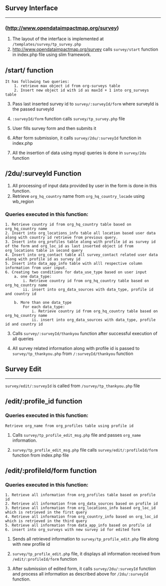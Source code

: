 Survey Interface
----------------------------
----------------------------
### (http://www.opendataimpactmap.org/survey)


1. The layout of the interface is implemented at `/templates/survey/tp_survey.php`
2. http://www.opendataimpactmap.org/survey calls  `survey/start` function in index.php file using slim framework.

/start/ function
------------------------------------
	It has following two queries: 
		1. retrieve max object id from org-surveys table
		2. Insert new object id with id as maxId + 1 into org_surveys table
	
3. Pass last inserted survey id to `survey/:surveyId/form` where surveyId is the passed surveyId
	
3. `:surveyId/form` function calls `survey/tp_survey.php` file

4. User fills survey form and then submits it

5. After form submission, it calls `survey/2du/:surveyId` function in index.php

6. All the insertion of data using mysql queries is done in `survey/2du` function

/2du/:surveyId Function
------------------------------------
1. All processing of input data provided by user in the form is done in this function.
2. Retrieve `org_hq_country` name from `org_hq_country_locade` using wb_region
### Queries executed in this function:
	1. Retrieve country id from org_hq_country table based on org_hq_country name
	2. Insert into org_locations_info table all location based user data along with country id retrieve from previous query.
	3. Insert into org_profiles table along with profile id as survey id of the form and org_loc_id as last inserted object id from org_locations table in second query
	4. Insert into org_contact table all survey_contact related user data along with profile id as survey id
	5. Insert into data_app_info table with alll respective column information from user input.
	6. Creating two conditions for data_use_type based on user input
		a. one data_type:
			i. Retrieve country id from org_hq_country table based on org_hq_country name
			ii. insert into org_data_sources with data_type, profile id and country id
			
		b. More than one data_type 
			For each data_type:
				i. Retrieve country id from org_hq_country table based on org_hq_country name
				ii. insert into org_data_sources with data_type, profile id and country id
				
3. Calls `survey/:surveyId/thankyou` function after successful execution of all queries 

4. All survey related information along with profile id is passed to `survey/tp_thankyou.php` from `/:surveyId/thankyou` function

Survey Edit
---------------------
---------------------
`survey/edit/:surveyId` is called from `/survey/tp_thankyou.php` file

/edit/:profile_id function
---------------------------------
### Queries executed in this function:
	Retrieve org_name from org_profiles table using profile id
1. Calls `survey/tp_profile_edit_msg.php` file and passes `org_name` information.

2. `survey/tp_profile_edit_msg.php` file calls `survey/edit/:profileId/form` function from index.php file

/edit/:profileId/form function
----------------------------------
### Queries executed in this function:
	1. Retrieve all information from org_profiles table based on profile id
	2. Retrieve all information from org_data_sources based on profile id
	3. Retrieve all information from org_locations_info based org_loc_id which is retrieved in the first query
	4. Retrieve all information from org_country_info based on org_loc_id which is retrieved in the third query
	5. Retrieve all information from data_app_info based on profile id
	6. insert into org_surveys with new survey id for edited form

1. Sends all retrieved information to `survey/tp_profile_edit.php` file along with new profile id

2. `survey/tp_profile_edit.php` file, it displays all information received from `/edit/:profileId/form` function 

3. After submission of edited form, it calls `survey/2du/:surveyId` function and process all information as described above for `/2du/:surveyId` function.


